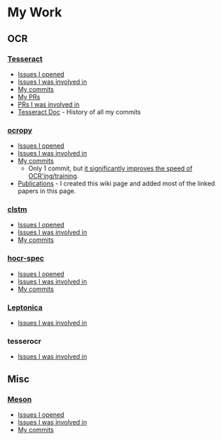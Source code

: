 # My Work

## OCR

### [Tesseract](https://github.com/tesseract-ocr/tesseract)

* [Issues I opened](https://github.com/tesseract-ocr/tesseract/issues/created_by/amitdo)
* [Issues I was involved in](https://github.com/tesseract-ocr/tesseract/issues?q=is%3Aissue+involves%3Aamitdo+is%3Aopen)
* [My commits](https://github.com/tesseract-ocr/tesseract/commits?author=amitdo)
* [My PRs](https://github.com/tesseract-ocr/tesseract/pulls?q=is%3Apr+author%3Aamitdo+is%3Aclosed)
* [PRs I was involved in](https://github.com/tesseract-ocr/tesseract/pulls?q=is%3Apr+involves%3Aamitdo+is%3Aopen)
* [Tesseract Doc](https://github.com/tesseract-ocr/tessdoc/commits/master) - History of all my commits

### [ocropy](https://github.com/tmbdev/ocropy)

* [Issues I opened](https://github.com/tmbdev/ocropy/issues/created_by/amitdo)
* [Issues I was involved in](https://github.com/tmbdev/ocropy/issues?q=is%3Aissue+involves%3Aamitdo+is%3Aopen)
* [My commits](https://github.com/tmbdev/ocropy/commits?author=amitdo)
  * Only 1 commit, but [it significantly improves the speed of OCR'ing/training](https://github.com/tmbdev/ocropy/pull/265).
* [Publications](https://github.com/tmbdev/ocropy/wiki/Publications) - I created this wiki page and added most of the linked papers in this page.

### [clstm](https://github.com/tmbdev/clstm)

* [Issues I opened](https://github.com/tmbdev/clstm/issues/created_by/amitdo)
* [Issues I was involved in](https://github.com/tmbdev/clstm/issues?q=is%3Aissue+involves%3Aamitdo+is%3Aopen)
* [My commits](https://github.com/tmbdev/clstm/commits?author=amitdo)

### [hocr-spec](https://github.com/kba/hocr-spec)

* [Issues I opened](https://github.com/kba/hocr-spec/issues/created_by/amitdo)
* [Issues I was involved in](https://github.com/kba/hocr-spec/issues?q=is%3Aissue+involves%3Aamitdo+is%3Aopen)
* [My commits](https://github.com/kba/hocr-spec/commits?author=amitdo)

### [Leptonica](https://github.com/DanBloomberg/leptonica)

* [Issues I was involved in](https://github.com/DanBloomberg/leptonica/issues?q=is%3Aissue+involves%3Aamitdo+is%3Aopen)

### tesserocr

* [Issues I was involved in](https://github.com/sirfz/tesserocr/issues?q=is%3Aissue+involves%3Aamitdo+is%3Aopen)

## Misc

### [Meson](https://github.com/mesonbuild/meson)

* [Issues I opened](https://github.com/mesonbuild/meson/issues/created_by/amitdo)
* [Issues I was involved in](https://github.com/mesonbuild/meson/issues?q=is%3Aissue+involves%3Aamitdo+is%3Aopen)
* [My commits](https://github.com/mesonbuild/meson/commits?author=amitdo)

